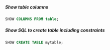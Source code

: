 ##### Show table columns
```sql
SHOW COLUMNS FROM table;
```

##### Show SQL to create table including **constraints**
```sql
SHOW CREATE TABLE mytable;
```